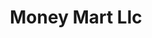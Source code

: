 ---
title: Money Mart Llc
slug: money-mart-llc
updated-on: '2024-05-30T13:44:31.749Z'
created-on: '2024-05-30T13:41:46.671Z'
published-on: '2024-05-30T13:54:32.469Z'
f_city-state-2:
- cms/city/anniston-al.md
- cms/city/heflin-al.md
- cms/city/jacksonville-al.md
- cms/city/oxford-al.md
- cms/city/talladega-al.md
f_locations:
- cms/payday-loan/money-mart-llc-21567.md
- cms/payday-loan/money-mart-llc-21568.md
- cms/payday-loan/money-mart-llc-21569.md
- cms/payday-loan/money-mart-llc-21570.md
- cms/payday-loan/money-mart-llc-21571.md
- cms/payday-loan/money-mart-llc-21572.md
- cms/payday-loan/money-mart-llc-21573.md
- cms/payday-loan/money-mart-llc-21574.md
f_states:
- cms/state/alabama.md
layout: '[company].html'
tags: company
---